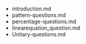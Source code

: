 - introduction.md
- pattern-questions.md
- percentage-questions.md
- linearequation_question.md
- Unitary-questions.md
